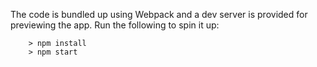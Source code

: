 The code is bundled up using Webpack and a dev server is provided for previewing the app. Run the following to spin it up:

```
	> npm install
	> npm start
```
